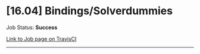 # [16.04] Bindings/Solverdummies

Job Status: **Success**

[Link to Job page on TravisCI](https://travis-ci.org/precice/systemtests/jobs/641872371)

---